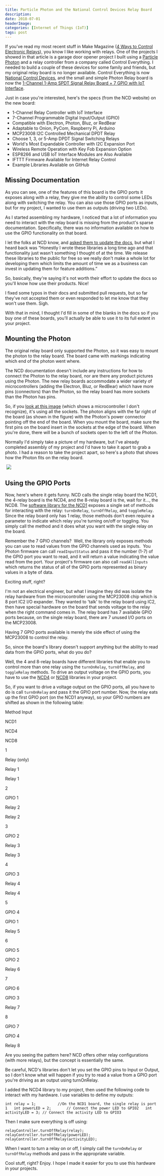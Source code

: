 ```yaml
---
title: Particle Photon and the National Control Devices Relay Board
description: 
date: 2018-07-01
headerImage: 
categories: [Internet of Things (IoT)]
tags: post
---
```


If you've read my most recent stuff in Make Magazine ([4 Ways to Control Electronic Relays](https://makezine.com/2018/03/19/control-electronic-relays/)), you know I like working with relays. One of the projects I showed in that article is a garage door opener project I built using a [Particle Photon](https://www.particle.io/products/hardware/photon-wifi) and a relay controller from a company called Control Everything. I needed to build a couple of these devices for some family and friends, but my original relay board is no longer available. Control Everything is now [National Control Devices](https://ncd.io), and the small and simple Photon Relay board is now the [1-Channel 1-Amp SPDT Signal Relay Board + 7 GPIO with IoT Interface](https://store.ncd.io/product/1-channel-1-amp-spdt-signal-relay-board-7-gpio-with-iot-interface/).

Just in case you're interested, here's the specs (from the NCD website) on the new board:

*   1-Channel Relay Controller with IoT Interface
*   7-Channel Programmable Digital Input/Output (GPIO)
*   Compatible with Electron, Photon, Bluz, or RedBear
*   Adaptable to Onion, PyCom, Raspberry Pi, Arduino
*   MCP23008 I2C Controlled Mechanical DPDT Relay
*   Choose 1, 3, or 5-Amp DPDT Signal Switching Relays
*   World's Most Expandable Controller with I2C Expansion Port
*   Wireless Remote Operation with Key Fob Expansion Option
*   ESP8266 and USB IoT Interface Modules are Also Available
*   IFTTT Firmware Available for Internet Relay Control
*   Example Libraries Available on GitHub

Missing Documentation
---------------------

As you can see, one of the features of this board is the GPIO ports it exposes along with a relay, they give me the ability to control some LEDs along with switching the relay. You can also use those GPIO ports as inputs, but for my project, I wanted to use them as outputs (driving two LEDs).

As I started assembling my hardware, I noticed that a lot of information you need to interact with the relay board is missing from the product's sparse documentation. Specifically, there was no information available on how to use the GPIO functionality on that board.

I let the folks at NCD know, and [asked them to update the docs](https://github.com/ControlEverythingCom/NCD1Relay/issues/3), but what I heard back was “Honestly I wrote these libraries a long time ago and that functionality just wasn't something I thought of at the time. We release these libraries to the public for free so we really don't make a whole lot for developing them which limits the amount of time we as a business can invest in updating them for feature additions.”  

So, basically, they're saying it's not worth their effort to update the docs so you'll know how use their products. Nice!

I fixed some typos in their docs and submitted pull requests, but so far they've not accepted them or even responded to let me know that they won't use them. Sigh.

With that in mind, I thought I'd fill in some of the blanks in the docs so if you buy one of these boards, you'll actually be able to use it to its full extent in your project.

Mounting the Photon
-------------------

The original relay board only supported the Photon, so it was easy to mount the photon to the relay board. The board came with markings indicating which end of the photon went where.

The NCD documentation doesn't include any instructions for how to connect the Photon to the relay board, nor are there any product pictures using the Photon. The new relay boards accommodate a wider variety of microcontrollers (adding the Electron, Bluz, or RedBear) which have more pins (connectors) than the Photon, so the relay board has more sockets than the Photon has pins.

So, if you [look at this image](https://media.ncd.io/sites/2/20170721142843/MCP23008-PEIO7R1G5LE_1.png) (which shows a microcontroller I don't recognize), it's using all the sockets. The photon aligns with the far right of the board (as shown in the figure) with the Photon's power connector pointing off the end of the board. When you mount the board, make sure the first pins on the board insert in the sockets at the edge of the board. When you're done, there will be a bunch of sockets open to the left of the Photon.

Normally I'd simply take a picture of my hardware, but I've already completed assembly of my project and I'd have to take it apart to grab a photo. I had a reason to take the project apart, so here's a photo that shows how the Photon fits on the relay board.

 ![](/images/2018/ncd-relay-particle.png)

Using the GPIO Ports
--------------------

Now, here's where it gets funny. NCD calls the single relay board the NCD1, the 4-relay board is the NCD4, and the 8-relay board is the, wait for it…, the NCD8. The [software library for the NCD1](https://github.com/ControlEverythingCom/NCD1Relay) exposes a single set of methods for interacting with the relay: `turnOnRelay`, `turnOffRelay`, and `toggleRelay`. Since the relay board only has 1 relay, those methods don't even require a parameter to indicate which relay you're turning on/off or toggling. You simply call the method and it does what you want with the single relay on the board.

Remember the 7 GPIO channels?  Well, the library only exposes methods you can use to read values from the GPIO channels used as inputs.  You Photon firmware can call `readInputStatus` and pass it the number (1-7) of the GPIO port you want to read, and it will return a value indicating the value read from the port. Your project's firmware can also call `readAllInputs` which returns the status of all of the GPIO ports represented as binary values in a byte of data.

Exciting stuff, right?

I'm not an electrical engineer, but what I imagine they did was isolate the relay hardware from the microcontroller using the MCP23008 chip which is 8 port IC2 I/O expander. They wanted to 'talk' to the relay board using IC2, then have special hardware on the board that sends voltage to the relay when the right command comes in. The relay board has 7 available GPIO ports because, on the single relay board, there are 7 unused I/O ports on the MCP23008.

Having 7 GPIO ports available is merely the side effect of using the MCP23008 to control the relay.

So, since the board's library doesn't support anything but the ability to read data from the GPIO ports, what do you do?

Well, the 4 and 8-relay boards have different libraries that enable you to control more than one relay using the `turnOnRelay`, `turnOffRelay`, and `toggleRelay` methods. To drive an output voltage on the GPIO ports, you have to use the [NCD4](https://github.com/ControlEverythingCom/NCD4Relay) or [NCD8](https://github.com/ControlEverythingCom/NCD8Relay) libraries in your project.

So, if you want to drive a voltage output on the GPIO ports, all you have to do is call `turnOnRelay` and pass it the GPIO port number. Now, the relay eats up the first GPIO port (on the NCD1 anyway), so your GPIO numbers are shifted as shown in the following table:

Method Input

NCD1

NCD4

NCD8

1

Relay (only)

Relay 1

Relay 1

2

GPIO 1

Relay 2

Relay 2

3

GPIO 2

Relay 3

Relay 3

4

GPIO 3

Relay 4

Relay 4

5

GPIO 4

GPIO 1

Relay 5

6

GPIO 5

GPIO 2

Relay 6

7

GPIO 6

GPIO 3

Relay 7

8

GPIO 7

GPIO 4

Relay 8

Are you seeing the pattern here? NCD offers other relay configurations (with more relays), but the concept is essentially the same.

Be careful, NCD's libraries don't let you set the GPIO pins to Input or Output, so I don't know what will happen if you try to read a value from a GPIO port you're driving as an output using turnOnRelay.

I added the NCD4 library to my project, then used the following code to interact with my hardware. I use variables to define my outputs:

`int relay = 1;          //On the NCD1 board, the single relay is port 1   int powerLED = 2;       // Connect the power LED to GPIO2   int activityLED = 3; // Connect the activity LED to GPIO3`

Then I make sure everything is off using:

`relayController.turnOffRelay(relay);   relayController.turnOffRelay(powerLED);   relayController.turnOffRelay(activityLED);`

When I want to turn a relay on or off, I simply call the `turnOnRelay` or `turnOffRelay` methods and pass in the appropriate variable.

Cool stuff, right? Enjoy. I hope I made it easier for you to use this hardware in your projects.